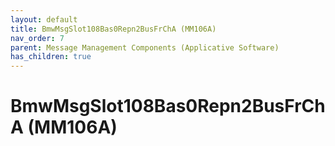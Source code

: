 ```yaml
---
layout: default
title: BmwMsgSlot108Bas0Repn2BusFrChA (MM106A)
nav_order: 7
parent: Message Management Components (Applicative Software)
has_children: true
---
```

# BmwMsgSlot108Bas0Repn2BusFrChA (MM106A)
